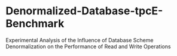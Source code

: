 # Denormalized-Database-tpcE-Benchmark

Experimental Analysis of the Influence of Database Scheme Denormalization on the Performance of Read and Write Operations
